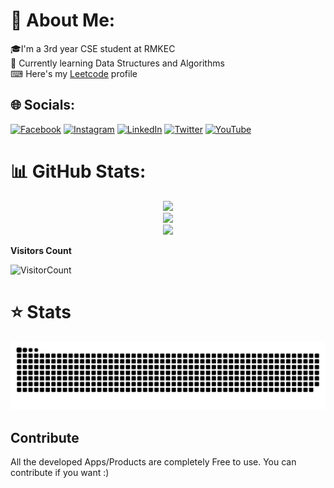 

# 💫 About Me:
🎓I'm a 3rd year CSE student at RMKEC<br>🌱 Currently learning Data Structures and Algorithms<br>⌨ Here's my [Leetcode](https://leetcode.com/vlokesh08/) profile<br>


## 🌐 Socials:
[![Facebook](https://img.shields.io/badge/Facebook-%231877F2.svg?logo=Facebook&logoColor=white)](https://www.facebook.com/lok.esh.37819959/) [![Instagram](https://img.shields.io/badge/Instagram-%23E4405F.svg?logo=Instagram&logoColor=white)](https://www.instagram.com/v_lokesh08/) [![LinkedIn](https://img.shields.io/badge/LinkedIn-%230077B5.svg?logo=linkedin&logoColor=white)](https://www.linkedin.com/in/venkata-lokesh-7327b8210/) [![Twitter](https://img.shields.io/badge/Twitter-%231DA1F2.svg?logo=Twitter&logoColor=white)](https://twitter.com/vlokesh204) [![YouTube](https://img.shields.io/badge/YouTube-%23FF0000.svg?logo=YouTube&logoColor=white)](https://www.youtube.com/channel/UCoUejyCEOROhbkhNgSW5UPg)
<div align="center" width=100%>

<!--[![LeetCode Stats](https://leetcard.jacoblin.cool/vlokesh08?theme=nord&animation=true&font=Roboto%20Mono)](https://leetcode.com/vlokesh08/)-->
</div>




# 📊 GitHub Stats:
<div align="center" width=100%>

![](https://github-readme-stats.vercel.app/api?username=vlokesh08&theme=prussian&hide_border=true&include_all_commits=true&count_private=false)<br/>
![](https://github-readme-streak-stats.herokuapp.com/?user=vlokesh08&theme=prussian&hide_border=true)<br/>
![](https://github-readme-stats.vercel.app/api/top-langs/?username=vlokesh08&theme=prussian&hide_border=true&include_all_commits=true&count_private=false&layout=compact)

</div>

**Visitors Count** 

![VisitorCount](https://profile-counter.glitch.me/{vlokesh08}/count.svg) </div>

# ⭐ Stats 
<div align="center">


![GitHub Snake dark](https://raw.githubusercontent.com/Platane/snk/output/github-contribution-grid-snake.svg)
</div>

## Contribute ##
All the developed Apps/Products are completely Free to use. You can contribute if you want :)<br><br>
